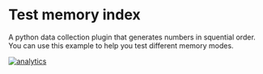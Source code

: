 <!--
title: "Test_mem_index"
custom_edit_url: https://github.com/netdata/netdata/edit/master/collectors/python.d.plugin/test_mem_index/README.md
-->

# Test memory index

A python data collection plugin that generates numbers in squential order.
You can use this example to help you test different memory modes.

[![analytics](https://www.google-analytics.com/collect?v=1&aip=1&t=pageview&_s=1&ds=github&dr=https%3A%2F%2Fgithub.com%2Fnetdata%2Fnetdata&dl=https%3A%2F%2Fmy-netdata.io%2Fgithub%2Fcollectors%2Fpython.d.plugin%2Fexample%2FREADME&_u=MAC~&cid=5792dfd7-8dc4-476b-af31-da2fdb9f93d2&tid=UA-64295674-3)](<>)

